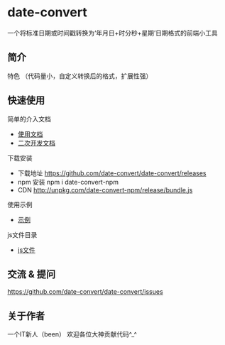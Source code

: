 ﻿# date-convert

一个将标准日期或时间戳转换为‘年月日+时分秒+星期’日期格式的前端小工具

## 简介

特色 （代码量小，自定义转换后的格式，扩展性强）

## 快速使用

简单的介入文档

- [使用文档](./doc/use/README.md)
- [二次开发文档](./doc/dev/README.md)

下载安装

- 下载地址  https://github.com/date-convert/date-convert/releases
- npm 安装 npm i date-convert-npm
- CDN http://unpkg.com/date-convert-npm/release/bundle.js

使用示例

- [示例](./example/test.html)

js文件目录

- [js文件](./release/bundle.js)

## 交流 & 提问

https://github.com/date-convert/date-convert/issues

## 关于作者

一个IT新人（been）
欢迎各位大神贡献代码^_^